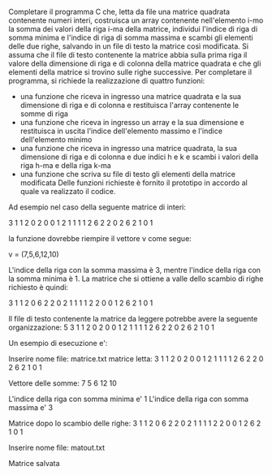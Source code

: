 Completare il programma C che, letta da file una matrice quadrata contenente numeri interi, 
  costruisca un array contenente nell'elemento i-mo la somma dei valori della riga i-ma della matrice,
  individui l'indice di riga di somma minima e l'indice di riga di somma massima e scambi gli elementi delle due righe,
  salvando in un file di testo la matrice così modificata.
  Si assuma che il file di testo contenente la matrice abbia sulla prima riga il valore della dimensione di riga e di colonna della matrice quadrata 
  e che gli elementi della matrice si trovino sulle righe successive.
  Per completare il programma, si richiede la realizzazione di quattro funzioni:
  - una funzione che riceva in ingresso una matrice quadrata e la sua dimensione di riga e di colonna e restituisca l'array contenente le somme di riga
  - una funzione che riceva in ingresso un array e la sua dimensione e restituisca in uscita l'indice dell'elemento massimo e l'indice dell'elemento minimo
  - una funzione che riceva in ingresso una matrice quadrata, la sua dimensione di riga e di colonna e due indici h e k e scambi i valori della riga h-ma e della riga k-ma
  - una funzione che scriva su file di testo gli elementi della matrice modificata
  Delle funzioni richieste è fornito il prototipo in accordo al quale va realizzato il codice.
 
 
  Ad esempio nel caso della seguente matrice di interi:

3 1 1 2 0
2 0 0 1 2
1 1 1 1 2
6 2 2 0 2 
6 2 1 0 1
 
  la funzione dovrebbe riempire il vettore v come segue:
 
 v = (7,5,6,12,10)

  L'indice della riga con la somma massima è 3, mentre l'indice della riga con la somma minima è 1.
  La matrice che si ottiene a valle dello scambio di righe richiesto è quindi:

3 1 1 2 0
6 2 2 0 2 
1 1 1 1 2
2 0 0 1 2
6 2 1 0 1

  Il file di testo contenente la matrice da leggere potrebbe avere la seguente organizzazione:
5
3 1 1 2 0
2 0 0 1 2
1 1 1 1 2
6 2 2 0 2 
6 2 1 0 1
  
  Un esempio di esecuzione e':
  
Inserire nome file: matrice.txt
matrice letta:
3 1 1 2 0 
2 0 0 1 2 
1 1 1 1 2 
6 2 2 0 2 
6 2 1 0 1 


Vettore delle somme:
7 5 6 12 10 

L'indice della riga con somma minima e' 1
L'indice della riga con somma massima e' 3

Matrice dopo lo scambio delle righe:
3 1 1 2 0 
6 2 2 0 2 
1 1 1 1 2 
2 0 0 1 2 
6 2 1 0 1 

Inserire nome file: matout.txt

Matrice salvata
